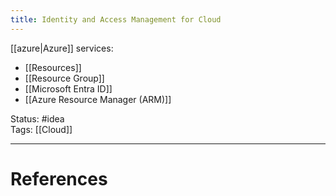 ```yaml
---
title: Identity and Access Management for Cloud
---
```

[[azure|Azure]] services:  
- [[Resources]]
- [[Resource Group]]
- [[Microsoft Entra ID]]  
- [[Azure Resource Manager (ARM)]]

Status: #idea  
Tags: [[Cloud]]  

---
# References